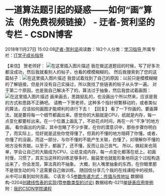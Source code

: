 
# 一道算法题引起的疑惑——如何“画”算法（附免费视频链接） - 迂者-贺利坚的专栏 - CSDN博客

2018年11月27日 15:02:08[迂者-贺利坚](https://me.csdn.net/sxhelijian)阅读数：182个人分类：[学习指导																](https://blog.csdn.net/sxhelijian/article/category/1106461)
所属专栏：[IT学子成长指导](https://blog.csdn.net/column/details/itstudy.html)



【来信】
贺老师好：
![在这里插入图片描述](https://img-blog.csdnimg.cn/20181127145359343.png)
我在做这道题目的时候，写了好多次都没成功，然后我就看别人的帖子，也看的模模糊糊的。
然后我搜索到了您的这篇帖子：![在这里插入图片描述](https://img-blog.csdnimg.cn/20181127145420144.png?x-oss-process=image/watermark,type_ZmFuZ3poZW5naGVpdGk,shadow_10,text_aHR0cHM6Ly9ibG9nLmNzZG4ubmV0L3N4aGVsaWppYW4=,size_16,color_FFFFFF,t_70)
我尝试着找到了自己的原因：以前只是模模糊糊的了解链接，但是并没有自己实操过，所以我找了些链表的帖子从头学一遍。
对于第二个原因，也是我自己解决不了的，算法过于抽象，然后我尝试着画图：
![在这里插入图片描述](https://img-blog.csdnimg.cn/20181127145454853.jpg?x-oss-process=image/watermark,type_ZmFuZ3poZW5naGVpdGk,shadow_10,text_aHR0cHM6Ly9ibG9nLmNzZG4ubmV0L3N4aGVsaWppYW4=,size_16,color_FFFFFF,t_70)
画来画去，思路挺乱的，也没画出个所以然来，应该是我的方式和思路不正确吧。
请教一下贺老师，这种多个指针频繁移动的，或者类似的算法，应该如何画图才能顺利的进行下去！
【回复】
看了一下你画的。要画算法，就是要将每一个细节都画出来，感觉你的大脑就是CPU，纸就是内存，每一点变化都要标出来。在一个位置上画乱了，不妨花点时间，再在一片“干净”的地方画。
看你画出的内容，其中忽略了不少步骤，在你的潜意识中，那些步骤你明白了，而实际上，恰好就是这些你觉得懂了，但真的不懂的地方阻碍了你懂。或者，你懂了的没画，而这一部分，与你不懂的不能产生关联，白懂了，对理解你不懂的地方没有贡献。以至于，都画了，还不懂，反而让自己丧气。
所以，做起来也简单，学会让自己的大脑成为CPU，让纸变成内存，每一点变化都落在纸上。初画时慢，习惯了，其实当这样的训练足够多时，脑袋里也就能形象地将这个过程构造出来了，你会发现，算法真的不抽象。
大概，别人嘴里抽象的东西，在你眼里那不是很生动的吗？这需要自己做训练。
随回信分享几个我的在线课程中的视频，从中可以看到如何去画。
C语言-5.5[参数传递方式：传值与传地址](https://m.umu.cn/ssu_KhqLf377)
数据结构-0204[创建线性表的实现(暨参数类型的讨论)](https://m.umu.cn/ssu_KhqV5395)
数据结构-0211[单链表应用举例](https://m.umu.cn/ssu_Khrh2522)
附：[我的CSDN学院课程](https://edu.csdn.net/lecturer/82)

